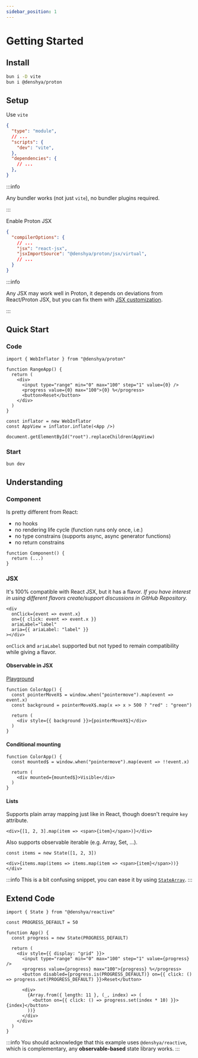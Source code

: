 ```yaml
---
sidebar_position: 1
---
```


# Getting Started

## Install

```bash
bun i -D vite
bun i @denshya/proton
```

## Setup

Use `vite`

```json title="package.json"
{
  "type": "module",
  // ...
  "scripts": {
    "dev": "vite",
  },
  "dependencies": {
    // ...
  },
}
```

:::info

Any bundler works (not just `vite`), no bundler plugins required.

:::

Enable Proton JSX

```json title="tsconfig.json"
{
  "compilerOptions": {
    // ...
    "jsx": "react-jsx",
    "jsxImportSource": "@denshya/proton/jsx/virtual",
    // ...
  }
}
```

:::info

Any JSX may work well in Proton, it depends on deviations from React/Proton JSX, but you can fix them with [JSX customization](./custom/custom-jsx.md).

:::

## Quick Start

### Code

```tsx
import { WebInflator } from "@denshya/proton"
```

```tsx
function RangeApp() {
  return (
    <div>
      <input type="range" min="0" max="100" step="1" value={0} />
      <progress value={0} max="100">{0} %</progress>
      <button>Reset</button>
    </div>
  )
}
```

```tsx
const inflator = new WebInflator
const AppView = inflator.inflate(<App />)

document.getElementById("root").replaceChildren(AppView)
```

### Start

```bash
bun dev
```

## Understanding

### Component

Is pretty different from React:

- no hooks
- no rendering life cycle (function runs only once, i.e.)
- no type constrains (supports async, async generator functions)
- no return constrains

```tsx
function Component() {
  return (...)
}
```

### JSX

It's 100% compatible with React JSX, but it has a flavor. *If you have interest in using different flavors create/support discussions in GitHub Repository.*

```tsx
<div
  onClick={event => event.x}
  on={{ click: event => event.x }}
  ariaLabel="label"
  aria={{ ariaLabel: "label" }}
></div>
```

`onClick` and `ariaLabel` supported but not typed to remain compatibility while giving a flavor.

#### Observable in JSX

[Playground](https://stackblitz.com/edit/vitejs-vite-uepaaxp1?file=src%2FApp.tsx)

```tsx
function ColorApp() {
  const pointerMoveX$ = window.when("pointermove").map(event => event.x)
  const background = pointerMoveX$.map(x => x > 500 ? "red" : "green")

  return (
    <div style={{ background }}>{pointerMoveX$}</div>
  )
}
```

#### Conditional mounting

```tsx
function ColorApp() {
  const mounted$ = window.when("pointermove").map(event => !!event.x)

  return (
    <div mounted={mounted$}>Visible</div>
  )
}
```

#### Lists

Supports plain array mapping just like in React, though doesn't require `key` attribute.

```tsx
<div>{[1, 2, 3].map(item => <span>{item}</span>)}</div>
```

Also supports observable iterable (e.g. Array, Set, ...).

```tsx
const items = new State([1, 2, 3])

<div>{items.map(items => items.map(item => <span>{item}</span>))}</div>
```

:::info
This is a bit confusing snippet, you can ease it by using [`StateArray`](./unwinding/reactivity.md#statearray).
:::

## Extend Code

```tsx
import { State } from "@denshya/reactive"
```

```tsx
const PROGRESS_DEFAULT = 50

function App() {
  const progress = new State(PROGRESS_DEFAULT)

  return (
    <div style={{ display: "grid" }}>
      <input type="range" min="0" max="100" step="1" value={progress} />
      <progress value={progress} max="100">{progress} %</progress>
      <button disabled={progress.is(PROGRESS_DEFAULT)} on={{ click: () => progress.set(PROGRESS_DEFAULT) }}>Reset</button>

      <div>
        {Array.from({ length: 11 }, (_, index) => (
          <button on={{ click: () => progress.set(index * 10) }}>{index}</button>
        ))}
      </div>
    </div>
  )
}
```

:::info
You should acknowledge that this example uses `@denshya/reactive`, which is complementary, any **observable-based** state library works.
:::
